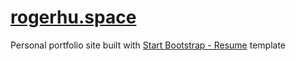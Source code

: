 # [rogerhu.space](https://rogerhu.space)

Personal portfolio site built with [Start Bootstrap - Resume](https://startbootstrap.com/theme/resume/) template
